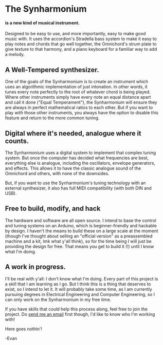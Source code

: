 # The Synharmonium
#### is a new kind of musical instrument.
Designed to be easy to use, and more importantly, easy to make good music with. It uses the accordion's Stradella bass system to make it easy to play notes and chords that go well together, the Omnichord's strum plate to give texture to that harmony, and a piano keyboard for a familiar way to add a melody.

## A Well-Tempered synthesizer.
One of the goals of the Synharmonium is to create an instrument which uses an algorithmic implementation of just intonation. In other words, it tunes every note perfectly to the root of whatever chord is being played. Where other instruments simply have every note an equal distance apart and call it done ("Equal Temperament"), the Synharmonium will ensure they are always in perfect mathematical ratios to each other. But if you want to play _with_ those other instruments, you always have the option to disable this feature and return to the more common tuning.

## Digital where it's needed, analogue where it counts.
The Synharmonium uses a digital system to implement that complex tuning system. But once the computer has decided what frequencies are best, everything else is analogue, including the oscillators, envelope generators, and effects. This allows it to have the classic analogue sound of the Omnichord and others, with none of the downsides.

But, if you want to use the Synharmonium's tuning technology with an external synthesizer, it also has full MIDI compatibility (with both DIN and USB).

## Free to build, modify, and hack
The hardware and software are all open source. I intend to base the control and tuning systems on an Arduino, which is beginner-friendly and hackable by design. I haven't the means to build these on a large scale at the moment (though I've thought about selling an "official version" as a preassembled machine and a kit, lmk what y'all think), so for the time being I will just be providing the design for free. That means you get to build it (!) until I know what I'm doing.

## A work in progress.
I'll be real with y'all: I don't know what I'm doing. Every part of this project is a skill that I am learning as I go. But I think this is a thing that deserves to exist, so I intend to let it. It will probably take some time, as I am currently pursuing degrees in Electrical Engineering and Computer Engineering, so I can only work on the Synharmonium in my free time.

If you have skills that could help this process along, feel free to join the project. Do [send me an email](mailto:evanmobley29@gmail.com) first though, I'd like to know who I'm working with! 

Here goes nothin'!

-Evan
